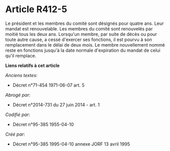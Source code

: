 # Article R412-5

Le président et les membres du comité sont désignés pour quatre ans. Leur mandat est renouvelable. Les membres du comité sont
renouvelés par moitié tous les deux ans. Lorsqu'un membre, par suite de décès ou pour toute autre cause, a cessé d'exercer
ses fonctions, il est pourvu à son remplacement dans le délai de deux mois. Le membre nouvellement nommé reste en fonctions
jusqu'à la date normale d'expiration du mandat de celui qu'il remplace.

**Liens relatifs à cet article**

_Anciens textes_:

  - Décret n°71-454 1971-06-07 art. 5

_Abrogé par_:

  - Décret n°2014-731 du 27 juin 2014 - art. 1

_Codifié par_:

  - Décret n°95-385 1955-04-10

_Créé par_:

  - Décret n°95-385 1995-04-10 annexe JORF 13 avril 1995
